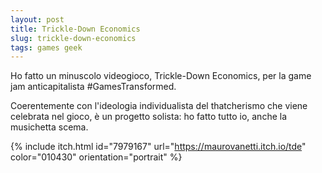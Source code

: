 ```yaml
---
layout: post
title: Trickle-Down Economics
slug: trickle-down-economics
tags: games geek
---
```

Ho fatto un minuscolo videogioco, Trickle-Down Economics, per la game jam anticapitalista #GamesTransformed.

Coerentemente con l'ideologia individualista del thatcherismo che viene celebrata nel gioco, è un progetto solista: ho fatto tutto io, anche la musichetta scema.

{% include itch.html id="7979167" url="https://maurovanetti.itch.io/tde" color="010430" orientation="portrait" %}